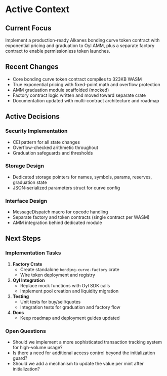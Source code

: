 # Active Context

## Current Focus
Implement a production-ready Alkanes bonding curve token contract with exponential pricing and graduation to Oyl AMM, plus a separate factory contract to enable permissionless token launches.

## Recent Changes
- Core bonding curve token contract compiles to 323KB WASM
- True exponential pricing with fixed-point math and overflow protection
- AMM graduation module scaffolded (mocked)
- Factory contract logic written and moved toward separate crate
- Documentation updated with multi-contract architecture and roadmap

## Active Decisions

### Security Implementation
- CEI pattern for all state changes
- Overflow-checked arithmetic throughout
- Graduation safeguards and thresholds

### Storage Design
- Dedicated storage pointers for names, symbols, params, reserves, graduation state
- JSON-serialized parameters struct for curve config

### Interface Design
- MessageDispatch macro for opcode handling
- Separate factory and token contracts (single contract per WASM)
- AMM integration behind dedicated module

## Next Steps

### Implementation Tasks
1. **Factory Crate**
   - Create standalone `bonding-curve-factory` crate
   - Wire token deployment and registry
2. **Oyl Integration**
   - Replace mock functions with Oyl SDK calls
   - Implement pool creation and liquidity migration
3. **Testing**
   - Unit tests for buy/sell/quotes
   - Integration tests for graduation and factory flow
4. **Docs**
   - Keep roadmap and deployment guides updated

### Open Questions
- Should we implement a more sophisticated transaction tracking system for high-volume usage?
- Is there a need for additional access control beyond the initialization guard?
- Should we add a mechanism to update the value per mint after initialization?